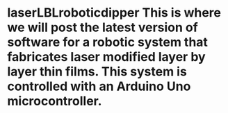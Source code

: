 # laserLBLroboticdipper This is where we will post the latest version of software for a robotic system that fabricates laser modified layer by layer thin films.  This system is controlled with an Arduino Uno microcontroller.  
